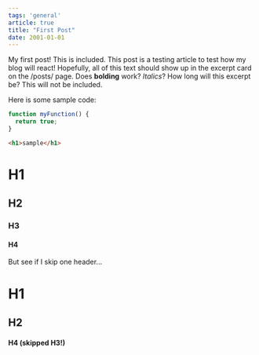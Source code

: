 ```yaml
---
tags: 'general'
article: true
title: "First Post"
date: 2001-01-01
---
```


<!-- Excerpt Start -->
My first post!
This is included. This post is a testing article to test how my blog will react! Hopefully, all of this text should show up in the excerpt card on the /posts/ page. Does **bolding** work? _Italics_? How long will this excerpt be?<!-- Excerpt End -->
This will not be included.

Here is some sample code:
```js
function myFunction() {
  return true;
}
```
```html
<h1>sample</h1>
```

# H1

## H2

### H3

#### H4

But see if I skip one header...

# H1

## H2

#### H4 (skipped H3!)
